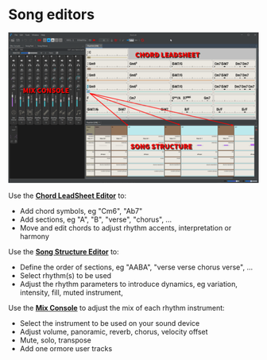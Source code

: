 # Song editors

![](../../.gitbook/assets/FullEditorsText.png)

&#x20; Use the [**Chord LeadSheet Editor**](chord-lead-sheet.md) to:

* Add chord symbols, eg "Cm6", "Ab7"
* Add sections, eg "A", "B", "verse", "chorus", ...
* Move and edit chords to adjust rhythm accents, interpretation or harmony

Use the [**Song Structure Editor**](song-structure.md) to:

* Define the order of sections, eg "AABA", "verse verse chorus verse", ...
* Select rhythm(s) to be used&#x20;
* Adjust the rhythm parameters to introduce dynamics, eg variation, intensity, fill, muted instrument,

Use the [**Mix Console**](mix-console.md) to adjust the mix of each rhythm instrument:

* Select the instrument to be used on your sound device
* Adjust volume, panoramic, reverb, chorus, velocity offset
* Mute, solo, transpose
* Add one ormore user tracks
